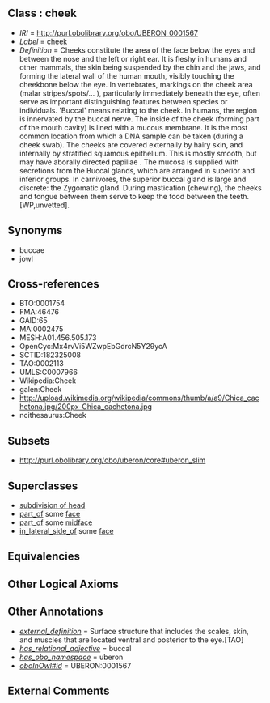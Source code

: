 
## Class : cheek

 * *IRI* = http://purl.obolibrary.org/obo/UBERON_0001567
 * *Label* = cheek
 * *Definition* = Cheeks constitute the area of the face below the eyes and between the nose and the left or right ear. It is fleshy in humans and other mammals, the skin being suspended by the chin and the jaws, and forming the lateral wall of the human mouth, visibly touching the cheekbone below the eye. In vertebrates, markings on the cheek area (malar stripes/spots/... ), particularly immediately beneath the eye, often serve as important distinguishing features between species or individuals. 'Buccal' means relating to the cheek. In humans, the region is innervated by the buccal nerve. The inside of the cheek (forming part of the mouth cavity) is lined with a mucous membrane. It is the most common location from which a DNA sample can be taken (during a cheek swab). The cheeks are covered externally by hairy skin, and internally by stratified squamous epithelium. This is mostly smooth, but may have aborally directed papillae . The mucosa is supplied with secretions from the Buccal glands, which are arranged in superior and inferior groups. In carnivores, the superior buccal gland is large and discrete: the Zygomatic gland. During mastication (chewing), the cheeks and tongue between them serve to keep the food between the teeth. [WP,unvetted].

## Synonyms

 * buccae
 * jowl

## Cross-references

 * BTO:0001754
 * FMA:46476
 * GAID:65
 * MA:0002475
 * MESH:A01.456.505.173
 * OpenCyc:Mx4rvVi5WZwpEbGdrcN5Y29ycA
 * SCTID:182325008
 * TAO:0002113
 * UMLS:C0007966
 * Wikipedia:Cheek
 * galen:Cheek
 * http://upload.wikimedia.org/wikipedia/commons/thumb/a/a9/Chica_cachetona.jpg/200px-Chica_cachetona.jpg
 * ncithesaurus:Cheek

## Subsets

 * http://purl.obolibrary.org/obo/uberon/core#uberon_slim

## Superclasses

 * [subdivision of head](../../UBERON/44/UBERON_0001444.md)
 * [part_of](../../BFO/50/BFO_0000050.md) some [face](../../UBERON/56/UBERON_0001456.md)
 * [part_of](../../BFO/50/BFO_0000050.md) some [midface](../../UBERON/89/UBERON_0004089.md)
 * [in_lateral_side_of](../../BSPO/26/BSPO_0000126.md) some [face](../../UBERON/56/UBERON_0001456.md)

## Equivalencies


## Other Logical Axioms


## Other Annotations

 * *[external_definition](../../UBPROP/01/UBPROP_0000001.md)* = Surface structure that includes the scales, skin, and muscles that are located ventral and posterior to the eye.[TAO]
 * *[has_relational_adjective](../../UBPROP/07/UBPROP_0000007.md)* = buccal
 * *[has_obo_namespace](../../ce/oboInOwl#hasOBONamespace.md)* = uberon
 * *[oboInOwl#id](../../id/oboInOwl#id.md)* = UBERON:0001567

## External Comments

